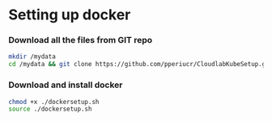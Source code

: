 # Setting up docker
### Download all the files from GIT repo
```bash
mkdir /mydata
cd /mydata && git clone https://github.com/pperiucr/CloudlabKubeSetup.git
```

### Download and install docker
```bash
chmod +x ./dockersetup.sh
source ./dockersetup.sh
```

